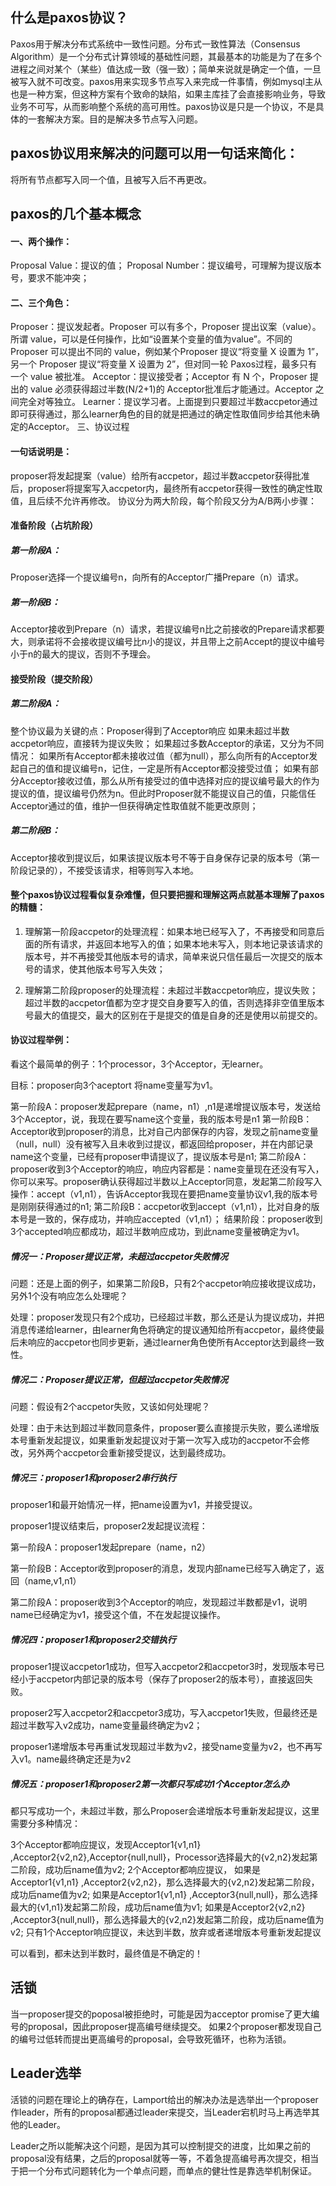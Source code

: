 ## 什么是paxos协议？

Paxos用于解决分布式系统中一致性问题。分布式一致性算法（Consensus Algorithm）是一个分布式计算领域的基础性问题，其最基本的功能是为了在多个进程之间对某个（某些）值达成一致（强一致）；简单来说就是确定一个值，一旦被写入就不可改变。paxos用来实现多节点写入来完成一件事情，例如mysql主从也是一种方案，但这种方案有个致命的缺陷，如果主库挂了会直接影响业务，导致业务不可写，从而影响整个系统的高可用性。paxos协议是只是一个协议，不是具体的一套解决方案。目的是解决多节点写入问题。



## paxos协议用来解决的问题可以用一句话来简化：

将所有节点都写入同一个值，且被写入后不再更改。

## paxos的几个基本概念

#### 一、两个操作：

Proposal Value：提议的值；
Proposal Number：提议编号，可理解为提议版本号，要求不能冲突；

#### 二、三个角色：

Proposer：提议发起者。Proposer 可以有多个，Proposer 提出议案（value）。所谓 value，可以是任何操作，比如“设置某个变量的值为value”。不同的 Proposer 可以提出不同的 value，例如某个Proposer 提议“将变量 X 设置为 1”，另一个 Proposer 提议“将变量 X 设置为 2”，但对同一轮 Paxos过程，最多只有一个 value 被批准。
Acceptor：提议接受者；Acceptor 有 N 个，Proposer 提出的 value 必须获得超过半数(N/2+1)的 Acceptor批准后才能通过。Acceptor 之间完全对等独立。
Learner：提议学习者。上面提到只要超过半数accpetor通过即可获得通过，那么learner角色的目的就是把通过的确定性取值同步给其他未确定的Acceptor。
️三、协议过程

#### 一句话说明是：

proposer将发起提案（value）给所有accpetor，超过半数accpetor获得批准后，proposer将提案写入accpetor内，最终所有accpetor获得一致性的确定性取值，且后续不允许再修改。
协议分为两大阶段，每个阶段又分为A/B两小步骤：

#### 准备阶段（占坑阶段）

##### 第一阶段A：

Proposer选择一个提议编号n，向所有的Acceptor广播Prepare（n）请求。

##### 第一阶段B：

Acceptor接收到Prepare（n）请求，若提议编号n比之前接收的Prepare请求都要大，则承诺将不会接收提议编号比n小的提议，并且带上之前Accept的提议中编号小于n的最大的提议，否则不予理会。

#### 接受阶段（提交阶段）

##### 第二阶段A：

整个协议最为关键的点：Proposer得到了Acceptor响应
如果未超过半数accpetor响应，直接转为提议失败；
如果超过多数Acceptor的承诺，又分为不同情况：
如果所有Acceptor都未接收过值（都为null），那么向所有的Acceptor发起自己的值和提议编号n，记住，一定是所有Acceptor都没接受过值；
如果有部分Acceptor接收过值，那么从所有接受过的值中选择对应的提议编号最大的作为提议的值，提议编号仍然为n。但此时Proposer就不能提议自己的值，只能信任Acceptor通过的值，维护一但获得确定性取值就不能更改原则；

##### 第二阶段B：

Acceptor接收到提议后，如果该提议版本号不等于自身保存记录的版本号（第一阶段记录的），不接受该请求，相等则写入本地。

#### 整个paxos协议过程看似复杂难懂，但只要把握和理解这两点就基本理解了paxos的精髓：

1. 理解第一阶段accpetor的处理流程：如果本地已经写入了，不再接受和同意后面的所有请求，并返回本地写入的值；如果本地未写入，则本地记录该请求的版本号，并不再接受其他版本号的请求，简单来说只信任最后一次提交的版本号的请求，使其他版本号写入失效；

2. 理解第二阶段proposer的处理流程：未超过半数accpetor响应，提议失败；超过半数的accpetor值都为空才提交自身要写入的值，否则选择非空值里版本号最大的值提交，最大的区别在于是提交的值是自身的还是使用以前提交的。



#### 协议过程举例：

看这个最简单的例子：1个processor，3个Acceptor，无learner。

目标：proposer向3个aceptort 将name变量写为v1。

第一阶段A：proposer发起prepare（name，n1）,n1是递增提议版本号，发送给3个Acceptor，说，我现在要写name这个变量，我的版本号是n1
第一阶段B：Acceptor收到proposer的消息，比对自己内部保存的内容，发现之前name变量（null，null）没有被写入且未收到过提议，都返回给proposer，并在内部记录name这个变量，已经有proposer申请提议了，提议版本号是n1;
第二阶段A：proposer收到3个Acceptor的响应，响应内容都是：name变量现在还没有写入，你可以来写。proposer确认获得超过半数以上Acceptor同意，发起第二阶段写入操作：accept（v1,n1），告诉Acceptor我现在要把name变量协议v1,我的版本号是刚刚获得通过的n1;
第二阶段B：accpetor收到accept（v1,n1），比对自身的版本号是一致的，保存成功，并响应accepted（v1,n1）；
结果阶段：proposer收到3个accepted响应都成功，超过半数响应成功，到此name变量被确定为v1。





##### 情况一：Proposer提议正常，未超过accpetor失败情况

问题：还是上面的例子，如果第二阶段B，只有2个accpetor响应接收提议成功，另外1个没有响应怎么处理呢？

处理：proposer发现只有2个成功，已经超过半数，那么还是认为提议成功，并把消息传递给learner，由learner角色将确定的提议通知给所有accpetor，最终使最后未响应的accpetor也同步更新，通过learner角色使所有Acceptor达到最终一致性。



##### 情况二：Proposer提议正常，但超过accpetor失败情况

问题：假设有2个accpetor失败，又该如何处理呢？

处理：由于未达到超过半数同意条件，proposer要么直接提示失败，要么递增版本号重新发起提议，如果重新发起提议对于第一次写入成功的accpetor不会修改，另外两个accpetor会重新接受提议，达到最终成功。



##### 情况三：proposer1和proposer2串行执行

proposer1和最开始情况一样，把name设置为v1，并接受提议。

proposer1提议结束后，proposer2发起提议流程：

第一阶段A：proposer1发起prepare（name，n2）

第一阶段B：Acceptor收到proposer的消息，发现内部name已经写入确定了，返回（name,v1,n1）

第二阶段A：proposer收到3个Acceptor的响应，发现超过半数都是v1，说明name已经确定为v1，接受这个值，不在发起提议操作。



##### 情况四：proposer1和proposer2交错执行

proposer1提议accpetor1成功，但写入accpetor2和accpetor3时，发现版本号已经小于accpetor内部记录的版本号（保存了proposer2的版本号），直接返回失败。

proposer2写入accpetor2和accpetor3成功，写入accpetor1失败，但最终还是超过半数写入v2成功，name变量最终确定为v2；

proposer1递增版本号再重试发现超过半数为v2，接受name变量为v2，也不再写入v1。name最终确定还是为v2



##### 情况五：proposer1和proposer2第一次都只写成功1个Acceptor怎么办

都只写成功一个，未超过半数，那么Proposer会递增版本号重新发起提议，这里需要分多种情况：

3个Acceptor都响应提议，发现Acceptor1{v1,n1} ,Acceptor2{v2,n2},Acceptor{null,null}，Processor选择最大的{v2,n2}发起第二阶段，成功后name值为v2;
2个Acceptor都响应提议，
如果是Acceptor1{v1,n1} ,Acceptor2{v2,n2}，那么选择最大的{v2,n2}发起第二阶段，成功后name值为v2;
如果是Acceptor1{v1,n1} ,Acceptor3{null,null}，那么选择最大的{v1,n1}发起第二阶段，成功后name值为v1;
如果是Acceptor2{v2,n2} ,Acceptor3{null,null}，那么选择最大的{v2,n2}发起第二阶段，成功后name值为v2;
只有1个Acceptor响应提议，未达到半数，放弃或者递增版本号重新发起提议

可以看到，都未达到半数时，最终值是不确定的！



## **活锁**

当一proposer提交的poposal被拒绝时，可能是因为acceptor promise了更大编号的proposal，因此proposer提高编号继续提交。 如果2个proposer都发现自己的编号过低转而提出更高编号的proposal，会导致死循环，也称为活锁。

 

## **Leader选举**

活锁的问题在理论上的确存在，Lamport给出的解决办法是选举出一个proposer作leader，所有的proposal都通过leader来提交，当Leader宕机时马上再选举其他的Leader。

Leader之所以能解决这个问题，是因为其可以控制提交的进度，比如果之前的proposal没有结果，之后的proposal就等一等，不着急提高编号再次提交，相当于把一个分布式问题转化为一个单点问题，而单点的健壮性是靠选举机制保证。